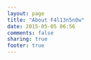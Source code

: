 ```yaml
---
layout: page
title: "About F4l13n5n0w"
date: 2015-05-05 06:56
comments: false
sharing: true
footer: true
---
```





